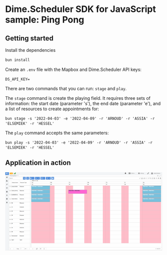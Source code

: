 # Dime.Scheduler SDK for JavaScript sample: Ping Pong

## Getting started

Install the dependencies

```cmd
bun install
```

Create an `.env` file with the Mapbox and Dime.Scheduler API keys:

```
DS_API_KEY=
```

There are two commands that you can run: `stage` and `play`.

The `stage` command is create the playing field. It requires three sets of information: the start date (parameter 's'), the end date (parameter 'e'), and a list of resources to create appointments for:

```
bun stage -s '2022-04-03' -e '2022-04-09' -r 'ARNOUD' -r 'ASSIA' -r 'ELSEMIEK' -r 'HESSEL'
``` 

The `play` command accepts the same parameters:

```
bun play -s '2022-04-03' -e '2022-04-09' -r 'ARNOUD' -r 'ASSIA' -r 'ELSEMIEK' -r 'HESSEL'
``` 

## Application in action

![](./assets/pingpong.gif)

